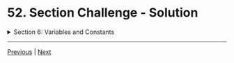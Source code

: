 # 52. Section Challenge - Solution

<details>
  <summary> Section 6: Variables and Constants </summary>

  -   using `g++`
  ```
  g++ -Wall -std=c++14 main.cpp  
  ```

  - [Codebase: 52. Section Challenge - Solution](../codebase/S6_Variables-and-Constants/ChallengeSolution/)

</details>


---

[Previous](./51_Section-Challenge.md) | [Next](./53_Section-Overview.md)